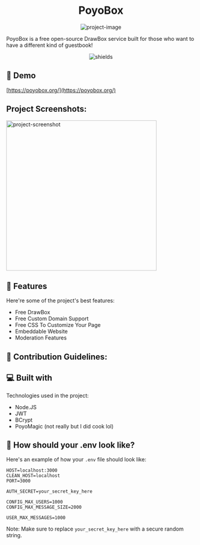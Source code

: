 <h1 align="center" id="title">PoyoBox</h1>

<p align="center"><img src="https://socialify.git.ci/mrdapoyo/poyobox/image?font=Source+Code+Pro&amp;language=1&amp;name=1&amp;owner=1&amp;pattern=Circuit+Board&amp;stargazers=1&amp;theme=Dark" alt="project-image"></p>

<p id="description">PoyoBox is a free open-source DrawBox service built for those who want to have a different kind of guestbook!</p>

<p align="center"><img src="https://img.shields.io/github/languages/code-size/mrdapoyo/poyobox" alt="shields"></p>

<h2>🚀 Demo</h2>

[https://poyobox.org/](https://poyobox.org/)

<h2>Project Screenshots:</h2>

<img src="https://cloud-6bk0h8rd6-hack-club-bot.vercel.app/0image.png" alt="project-screenshot" width="400" height="400/">
  
<h2>🧐 Features</h2>

Here're some of the project's best features:

*   Free DrawBox
*   Free Custom Domain Support
*   Free CSS To Customize Your Page
*   Embeddable Website
*   Moderation Features

<h2>🍰 Contribution Guidelines:</h2>

  
  
<h2>💻 Built with</h2>

Technologies used in the project:

*   Node.JS
*   JWT
*   BCrypt
*   PoyoMagic (not really but I did cook lol)

<h2>🤔 How should your .env look like?</h2>

Here's an example of how your `.env` file should look like:

```env
HOST=localhost:3000
CLEAN_HOST=localhost
PORT=3000

AUTH_SECRET=your_secret_key_here

CONFIG_MAX_USERS=1000
CONFIG_MAX_MESSAGE_SIZE=2000

USER_MAX_MESSAGES=1000
```

Note: Make sure to replace `your_secret_key_here` with a secure random string.